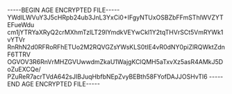 -----BEGIN AGE ENCRYPTED FILE-----
YWdlLWVuY3J5cHRpb24ub3JnL3YxCi0+IFgyNTUxOSBZbFFmSThlWVZYTEFueWdu
cm1jYTRYaXRyQ2crMXhmTzlLT29IYmdkVEYwCkl1Y2tqTHVrSCt5VmRYWk1vYTVr
RnRhN2d0RFRoRFhETUo2M2RQVGZsYWsKLS0tIE4vR0dNY0piZlRQWktZdnF6TTRV
OGVOV3R6RnVrMHZGVUwwdmZkaU1WajgKClQMH5aTxvXz5asR4AMkJ5DoZuEXCQe/
PZuReR7acrTVdA642sJIBJuqHbfbNEpZvyBEBth58FYofDAJJOSHvTl6
-----END AGE ENCRYPTED FILE-----
